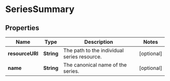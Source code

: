 
# SeriesSummary

## Properties
Name | Type | Description | Notes
------------ | ------------- | ------------- | -------------
**resourceURI** | **String** | The path to the individual series resource. |  [optional]
**name** | **String** | The canonical name of the series. |  [optional]




